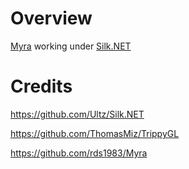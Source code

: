# Overview
[Myra](https://github.com/rds1983/Myra) working under [Silk.NET](https://github.com/Ultz/Silk.NET)

# Credits
https://github.com/Ultz/Silk.NET

https://github.com/ThomasMiz/TrippyGL

https://github.com/rds1983/Myra

